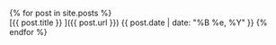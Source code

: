 ---
---
{% for post in site.posts %}	
    [{{ post.title }} ]({{ post.url }})
    {{ post.date | date: "%B %e, %Y" }}	
{% endfor %}